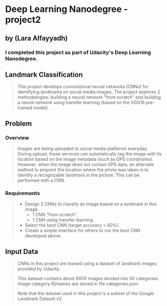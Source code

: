 # Deep Learning Nanodegree - project2

## by (Lara Alfayyadh)

### I completed this project as part of Udacity's Deep Learning Nanodegree.



## Landmark Classification

> This project develops convolutional neural networks (CNNs) for identifying landmarks on social media images. The project explores 2 methodologies: building a neural network "from scratch" and building a neural network using transfer learning (based on the VGG16 pre-trained model).


## Problem

### Overview
> Images are being uploaded to social media platforms everyday. During upload, these services can automatically tag the image with its location based on the image metadata (such as GPS coordinates).
> However, when the image does not contain GPS data, an alternate method to pinpoint the location where the photo was taken is to identify a recognizable landmark in the picture. This can be performed with a CNN.

### Requirements
> * Design 2 CNNs to classify an image based on a landmark in this image.
>    * 1 CNN "from scratch".
>    * 1 CNN using transfer learning.
> * Select the best CNN (target accuracy > 60%).
> * Create a simple interface for others to run the best CNN developed above.


## Input Data
> CNNs in this project are trained using a dataset of landmark images provided by Udacity.

> This dataset contains about 6000 images divided into 50 categories. Image category ID/names are stored in file categories.json.

> Note that the dataset used in this project is a subset of the Google Landmark Dataset v2.
